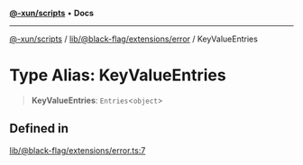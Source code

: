 [**@-xun/scripts**](../../../../../README.md) • **Docs**

***

[@-xun/scripts](../../../../../README.md) / [lib/@black-flag/extensions/error](../README.md) / KeyValueEntries

# Type Alias: KeyValueEntries

> **KeyValueEntries**: `Entries`\<`object`\>

## Defined in

[lib/@black-flag/extensions/error.ts:7](https://github.com/Xunnamius/xscripts/blob/0bf89cad7426062a1d0f1ed6b9e69c1e60c734aa/lib/@black-flag/extensions/error.ts#L7)
